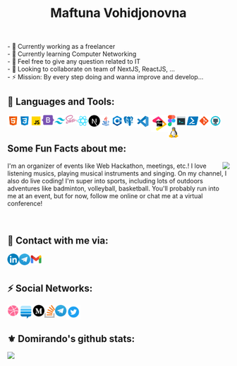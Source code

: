 <h1 align="center">Maftuna Vohidjonovna</h1>
<p align="center">
  <img src="https://user-images.githubusercontent.com/72442735/159153731-8e3af4b4-230e-4922-811b-65bb165230dc.png" alt="">
</p>

<div>
    - 🔭 Currently working as a freelancer <br>
    - 🌱 Currently learning Computer Networking <br>
    - 💬 Feel free to give any question related to IT <br>
    - 👯 Looking to collaborate on team of NextJS, ReactJS, ... <br>
    - ⚡️ Mission: By every step doing and wanna improve and develop... 
</div>

## 🔨 Languages and Tools:

<img align="left" alt="HTML" width="26px" src="./img/html.svg" />
<img align="left" alt="CSS" width="26px" src="./img/css.svg" />
<img align="left" alt="JavaScript" width="26px" src="./img/javascript.svg" />
<img align="left" alt="Bootstrap" width="28px" src="./img/bootstrap.svg" />
<img align="left" alt="TailwindCSS" width="26px" src="./img/tailwind.png" />
<img align="left" alt="Sass" width="26px" src="./img/sass.svg" />
<img align="left" alt="ReactJS" width="26px" src="./img/react.svg" />
<img align="left" alt="ReactJS" width="26px" src="./img/nextjs.png" />
<img align="left" alt="Java" width="26px" src="./img/java.svg" />
<img align="left" alt="C++" width="26px" src="./img/c++.svg" />
<img align="left" alt="PostgreSQL" width="26px" src="./img/postgres.svg" />
<img align="left" alt="Visual Studio Code" width="38px" src="./img/visual-studio-code.png" />
<img align="left" alt="JetBrains" width="38px" src="./img/jb_beam.png" />
<img align="left" alt="Figma" width="17px" src="./img/figma_vector.png" />
<img align="left" alt="Terminal Console" width="26px" src="./img/console.svg" />
<img align="left" alt="Powershell" width="26px" src="./img/powershell.svg" />
<img align="left" alt="Git" width="26px" src="./img/git.svg" />
<img align="left" alt="GitHub" width="26px" src="./img/github.svg" />
<img align="left" alt="Linux" width="26px" src="./img/linux.png" />
<br />
<br />
<div>
  

## Some Fun Facts about me:
<img align="right" src="https://user-images.githubusercontent.com/72442735/159153936-a7d15a20-0d38-42fe-aa12-6fa6ca4b2fbc.gif"/></a>
I'm an organizer of events like Web Hackathon, meetings, etc.! I love listening musics, playing musical instruments and singing. On my channel, I also do live coding! I'm super into sports, including lots of outdoors adventures like badminton, volleyball, basketball. You'll probably run into me at an event, but for now, follow me online or chat me at a virtual conference!
<br/><br/><br/>
## 💬 Contact with me via:

[<img align="left" alt="Linkedin" width="26px" src="./img/LinkedIn_icon_circle.svg.png" />](https://www.linkedin.com/in/maftuna-vohidjonovna) 
[<img align="left" alt="Telegram" width="26px" src="./img/Telegram.png" />](https://t.me/domirando) 
[<img align="left" alt="Gmail" width="26px" src="./img/g_mail.png" />](maisiedev@gmail.com)<br><br>

## ⚡️ Social Networks:
[<img align="left" alt="Dribble" width="26px" src="./img/dribbble.png" />](https://dribbble.com/Maftuna_Vohidjonovna)
[<img align="left" alt="Stack Exchange" width="32px" src="./img/stack-exchange-removebg-preview.png" />](https://stackexchange.com/users/20415591/maftuna)
[<img align="left" alt="Medium" width="26px" src="./img/Medium.png" />](https://medium.com/@MaisieDev)
[<img align="left" alt="Stack Overflow" width="24" src="./img/stack-overflow.svg" />](https://stackoverflow.com/users/14977873/maftuna)
[<img align="left" alt="Telegram" width="26x" src="./img/Telegram.png" />](https://t.me/MaftunaVohidjonovna) 
[<img align="left" alt="Twitter" width="32" src="./img/twitter-removebg-preview.png" />](https://twitter.com/vohidjonovna)<br><br>


## ⚜ Domirando's github stats:

![](https://github-readme-stats.vercel.app/api?username=domirando&show_icons=true&theme=tokyonight&count_private=true)






